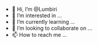 - 👋 Hi, I’m @Lumbiri
- 👀 I’m interested in ...
- 🌱 I’m currently learning ...
- 💞️ I’m looking to collaborate on ...
- 📫 How to reach me ...

<!---
Lumbiri/Lumbiri is a ✨ special ✨ repository because its `README.md` (this file) appears on your GitHub profile.
You can click the Preview link to take a look at your changes.
--->
